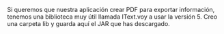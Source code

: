 Si queremos que nuestra aplicación crear PDF para exportar información, tenemos una biblioteca muy útil llamada IText.voy a usar la versión 5.
Creo una carpeta lib y guarda aquí el JAR que has descargado.

